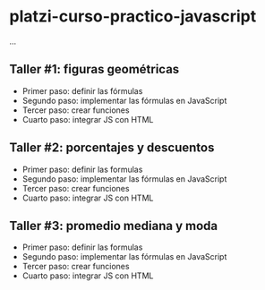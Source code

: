 # platzi-curso-practico-javascript

...

## Taller #1: figuras geométricas

- Primer paso: definir las fórmulas
- Segundo paso: implementar las fórmulas en JavaScript
- Tercer paso: crear funciones
- Cuarto paso: integrar JS con HTML 

## Taller #2: porcentajes y descuentos

- Primer paso: definir las formulas
- Segundo paso: implementar las fórmulas en JavaScript
- Tercer paso: crear funciones
- Cuarto paso: integrar JS con HTML 

## Taller #3: promedio mediana y moda

- Primer paso: definir las formulas
- Segundo paso: implementar las fórmulas en JavaScript
- Tercer paso: crear funciones
- Cuarto paso: integrar JS con HTML 